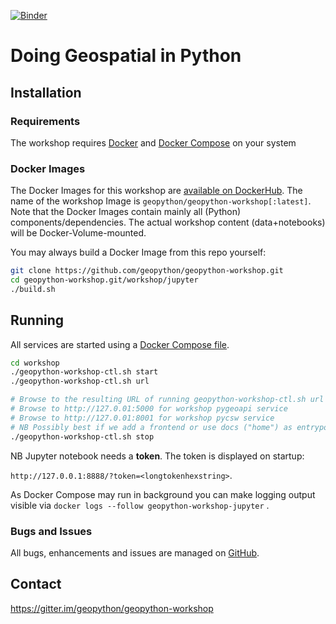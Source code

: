 [![Binder](https://mybinder.org/badge_logo.svg)](https://mybinder.org/v2/gh/geopython/geopython-workshop/master?filepath=workshop%2Fjupyter%2Fcontent%2Fnotebooks%2F01-introduction.ipynb)
# Doing Geospatial in Python

## Installation

### Requirements

The workshop requires [Docker](https://docker.com) 
and [Docker Compose](https://docs.docker.com/compose/) on your system

### Docker Images

The Docker Images for this workshop are [available on DockerHub](https://hub.docker.com/r/geopython/geopython-workshop). 
The name of the workshop Image is `geopython/geopython-workshop[:latest]`.
Note that the Docker Images contain mainly all (Python) components/dependencies. The actual workshop content (data+notebooks) will be
Docker-Volume-mounted.

You may always build a Docker Image from this repo yourself:

```bash
git clone https://github.com/geopython/geopython-workshop.git
cd geopython-workshop.git/workshop/jupyter
./build.sh
```

## Running

All services are started using a [Docker Compose file](workshop/docker-compose.yml).

```bash
cd workshop
./geopython-workshop-ctl.sh start
./geopython-workshop-ctl.sh url

# Browse to the resulting URL of running geopython-workshop-ctl.sh url for workshop Jupyter Notebooks
# Browse to http://127.0.01:5000 for workshop pygeoapi service
# Browse to http://127.0.01:8001 for workshop pycsw service
# NB Possibly best if we add a frontend or use docs ("home") as entrypoint
./geopython-workshop-ctl.sh stop
```

NB Jupyter notebook needs a **token**. The token is displayed on startup:

`http://127.0.0.1:8888/?token=<longtokenhexstring>`.

As Docker Compose may run in background you can make logging 
output visible via `docker logs --follow geopython-workshop-jupyter` .

### Bugs and Issues

All bugs, enhancements and issues are managed 
on [GitHub](https://github.com/geopython/geopython-workshop/issues).

## Contact

https://gitter.im/geopython/geopython-workshop

